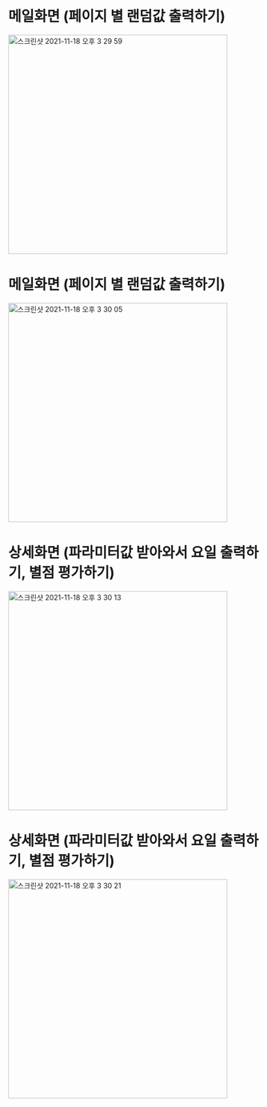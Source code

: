 # 메일화면 (페이지 별 랜덤값 출력하기)  

<img width="438" alt="스크린샷 2021-11-18 오후 3 29 59" src="https://user-images.githubusercontent.com/91178712/142364238-c017e2b4-e4c8-4df9-a48d-3b95c97523cc.png">

# 메일화면 (페이지 별 랜덤값 출력하기)  

<img width="438" alt="스크린샷 2021-11-18 오후 3 30 05" src="https://user-images.githubusercontent.com/91178712/142364245-e992283c-5af3-4153-845d-7e29f63a8072.png">

# 상세화면 (파라미터값 받아와서 요일 출력하기, 별점 평가하기)  

<img width="438" alt="스크린샷 2021-11-18 오후 3 30 13" src="https://user-images.githubusercontent.com/91178712/142364249-1444e63c-f13d-4681-96d1-c7dd94645844.png">

# 상세화면 (파라미터값 받아와서 요일 출력하기, 별점 평가하기)  

<img width="438" alt="스크린샷 2021-11-18 오후 3 30 21" src="https://user-images.githubusercontent.com/91178712/142364253-d87b40aa-05fb-4820-88ae-06e526fb072e.png">
